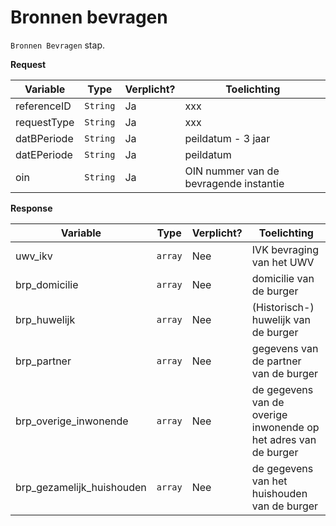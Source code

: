 # Bronnen bevragen

`Bronnen Bevragen` stap.

**Request**

| Variable    | Type     | Verplicht? | Toelichting                            |
|-------------|----------|------------|----------------------------------------|
| referenceID | `String` | Ja         | xxx                                    |
| requestType | `String` | Ja         | xxx                                    |
| datBPeriode | `String` | Ja         | peildatum - 3 jaar                     | 
| datEPeriode | `String` | Ja         | peildatum                              |
| oin         | `String` | Ja         | OIN nummer van de bevragende instantie |

**Response**

| Variable                  | Type    | Verplicht? | Toelichting                                                     |
|---------------------------|---------|------------|-----------------------------------------------------------------|
| uwv_ikv                   | `array` | Nee        | IVK bevraging van het UWV                                       |
| brp_domicilie             | `array` | Nee        | domicilie van de burger                                         |
| brp_huwelijk              | `array` | Nee        | (Historisch-) huwelijk van de burger                            |
| brp_partner               | `array` | Nee        | gegevens van de partner van de burger                           |
| brp_overige_inwonende     | `array` | Nee        | de gegevens van de overige inwonende op het adres van de burger |
| brp_gezamelijk_huishouden | `array` | Nee        | de gegevens van het huishouden van de burger                    |